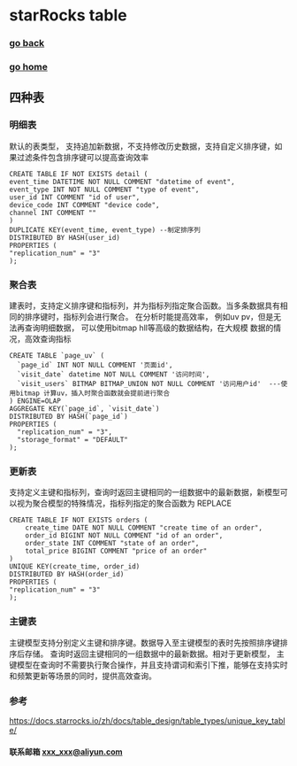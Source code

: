 # starRocks table
### [go back](/x2q/starRocks/starRocks)      
### [go home](/x2q)    

## 四种表
### 明细表
默认的表类型， 支持追加新数据，不支持修改历史数据，支持自定义排序键，如果过滤条件包含排序键可以提高查询效率
```roomsql
CREATE TABLE IF NOT EXISTS detail (
event_time DATETIME NOT NULL COMMENT "datetime of event",
event_type INT NOT NULL COMMENT "type of event",
user_id INT COMMENT "id of user",
device_code INT COMMENT "device code",
channel INT COMMENT ""
)
DUPLICATE KEY(event_time, event_type) --制定排序列
DISTRIBUTED BY HASH(user_id)
PROPERTIES (
"replication_num" = "3"
);
```


### 聚合表
建表时，支持定义排序键和指标列，并为指标列指定聚合函数。当多条数据具有相同的排序键时，指标列会进行聚合。
在分析时能提高效率， 例如uv pv，但是无法再查询明细数据， 可以使用bitmap hll等高级的数据结构，在大规模
数据的情况，高效查询指标
```roomsql
CREATE TABLE `page_uv` (
  `page_id` INT NOT NULL COMMENT '页面id',
  `visit_date` datetime NOT NULL COMMENT '访问时间',
  `visit_users` BITMAP BITMAP_UNION NOT NULL COMMENT '访问用户id'  ---使用bitmap 计算uv，插入时聚合函数就会提前进行聚合
) ENGINE=OLAP
AGGREGATE KEY(`page_id`, `visit_date`)
DISTRIBUTED BY HASH(`page_id`)
PROPERTIES (
  "replication_num" = "3",
  "storage_format" = "DEFAULT"
);
```
### 更新表
支持定义主键和指标列，查询时返回主键相同的一组数据中的最新数据，新模型可以视为聚合模型的特殊情况，指标列指定的聚合函数为 REPLACE
```roomsql
CREATE TABLE IF NOT EXISTS orders (
    create_time DATE NOT NULL COMMENT "create time of an order",
    order_id BIGINT NOT NULL COMMENT "id of an order",
    order_state INT COMMENT "state of an order",
    total_price BIGINT COMMENT "price of an order"
)
UNIQUE KEY(create_time, order_id)
DISTRIBUTED BY HASH(order_id)
PROPERTIES (
"replication_num" = "3"
); 
```
### 主键表
主键模型支持分别定义主键和排序键。数据导入至主键模型的表时先按照排序键排序后存储。
查询时返回主键相同的一组数据中的最新数据。相对于更新模型，
主键模型在查询时不需要执行聚合操作，并且支持谓词和索引下推，能够在支持实时和频繁更新等场景的同时，提供高效查询。


  
### 参考
https://docs.starrocks.io/zh/docs/table_design/table_types/unique_key_table/
#### 联系邮箱 xxx_xxx@aliyun.com

